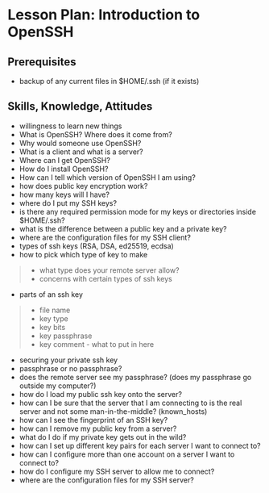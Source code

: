 # Lesson Plan: Introduction to OpenSSH

## Prerequisites

* backup of any current files in $HOME/.ssh (if it exists)

## Skills, Knowledge, Attitudes

* willingness to learn new things
* What is OpenSSH? Where does it come from?
* Why would someone use OpenSSH?
* What is a client and what is a server?
* Where can I get OpenSSH?
* How do I install OpenSSH?
* How can I tell which version of OpenSSH I am using?
* how does public key encryption work?
* how many keys will I have?
* where do I put my SSH keys?
* is there any required permission mode for my keys or directories inside $HOME/.ssh?
* what is the difference between a public key and a private key?
* where are the configuration files for my SSH client?
* types of ssh keys (RSA, DSA, ed25519, ecdsa)
* how to pick which type of key to make 

> * what type does your remote server allow?
> * concerns with certain types of ssh keys

* parts of an ssh key 

> * file name
> * key type
> * key bits
> * key passphrase
> * key comment - what to put in here

* securing your private ssh key
* passphrase or no passphrase?
* does the remote server see my passphrase? (does my passphrase go outside my computer?)
* how do I load my public ssh key onto the server?
* how can I be sure that the server that I am connecting to is the real server and not some man-in-the-middle? (known_hosts)
* how can I see the fingerprint of an SSH key?
* how can I remove my public key from a server?
* what do I do if my private key gets out in the wild?
* how can I set up different key pairs for each server I want to connect to? 
* how can I configure more than one account on a server I want to connect to?
* how do I configure my SSH server to allow me to connect?
* where are the configuration files for my SSH server?
